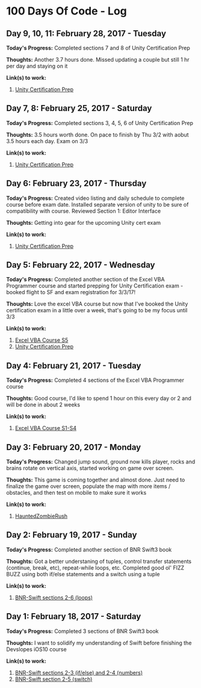 # 100 Days Of Code - Log

## Day 9, 10, 11: February 28, 2017 - Tuesday

**Today's Progress:**  Completed sections 7 and 8 of Unity Certification Prep

**Thoughts:**  Another 3.7 hours done.  Missed updating a couple but still 1 hr per day and staying on it

**Link(s) to work:**
1. [Unity Certification Prep](https://github.com/BrianLeip/UnityCertificationPrep/commit/57e94ef88caf2ea3664ad261dacccb439979aed2)

## Day 7, 8: February 25, 2017 - Saturday

**Today's Progress:**  Completed sections 3, 4, 5, 6 of Unity Certification Prep

**Thoughts:**  3.5 hours worth done.  On pace to finish by Thu 3/2 with aobut 3.5 hours each day.  Exam on 3/3

**Link(s) to work:**
1. [Unity Certification Prep](https://github.com/BrianLeip/UnityCertificationPrep/commit/6d7a0a578fec88cc2f124fc1199f60378b8a70c7)

## Day 6: February 23, 2017 - Thursday

**Today's Progress:**  Created video listing and daily schedule to complete course before exam date.  Installed separate version of unity to be sure of compatibility with course.  Reviewed Section 1: Editor Interface

**Thoughts:**  Getting into gear for the upcoming Unity cert exam

**Link(s) to work:**
1. [Unity Certification Prep](https://github.com/BrianLeip/UnityCertificationPrep/commit/27dfcd1fe253499c6a1bb27d050b9a0c42e947f9)

## Day 5: February 22, 2017 - Wednesday

**Today's Progress:**  Completed another section of the Excel VBA Programmer course and started prepping for Unity Certification exam - booked flight to SF and exam registration for 3/3/17!

**Thoughts:**  Love the excel VBA course but now that I've booked the Unity certification exam in a little over a week, that's going to be my focus until 3/3

**Link(s) to work:**
1. [Excel VBA Course S5](https://github.com/BrianLeip/ExcelVBACourse/commit/cc9838765a14e19a168536dbc9079cafc39f9dff)
2. [Unity Certification Prep](https://github.com/BrianLeip/UnityCertificationPrep)

## Day 4: February 21, 2017 - Tuesday

**Today's Progress:**  Completed 4 sections of the Excel VBA Programmer course 

**Thoughts:**  Good course, I'd like to spend 1 hour on this every day or 2 and will be done in about 2 weeks

**Link(s) to work:**
1. [Excel VBA Course S1-S4](https://github.com/BrianLeip/ExcelVBACourse/commit/66b2d0f4a264fb7faa2bfa16988362bfc9acce30)

## Day 3: February 20, 2017 - Monday

**Today's Progress:**  Changed jump sound, ground now kills player, rocks and brains rotate on vertical axis, started working on game over screen.

**Thoughts:**  This game is coming together and almost done.  Just need to finalize the game over screen, populate the map with more items / obstacles, and then test on mobile to make sure it works

**Link(s) to work:**
1. [HauntedZombieRush](https://github.com/BrianLeip/HauntedZombieRush/commit/3c05100591eb559303581d1d643d933c1f39fa26)

## Day 2: February 19, 2017 - Sunday

**Today's Progress:**  Completed another section of BNR Swift3 book

**Thoughts:**  Got a better understaning of tuples, control transfer statements (continue, break, etc), repeat-while loops, etc.  Completed good ol' FIZZ BUZZ using both if/else statements and a switch using a tuple

**Link(s) to work:**
1. [BNR-Swift sections 2-6 (loops)](https://github.com/BrianLeip/BNR-Swift3/commit/079f1ec08a5be479389db84fa465689fb4b0ddb8)

## Day 1: February 18, 2017 - Saturday

**Today's Progress:**  Completed 3 sections of BNR Swift3 book

**Thoughts:**  I want to solidify my understanding of Swift before finishing the Devslopes iOS10 course

**Link(s) to work:**
1. [BNR-Swift sections 2-3 (if/else) and 2-4 (numbers)](https://github.com/BrianLeip/BNR-Swift3/commit/199675fa1f6217a54caa5225907ab98bb8a3d978)
2. [BNR-Swift section 2-5 (switch)](https://github.com/BrianLeip/BNR-Swift3/commit/58061858e295005ff2d12c5e8a9be634d0b997ec)








